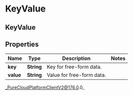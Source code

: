 # KeyValue

## KeyValue

## Properties

|Name | Type | Description | Notes|
|------------ | ------------- | ------------- | -------------|
| **key** | **String** | Key for free-form data. | |
| **value** | **String** | Value for free-form data. | |



_PureCloudPlatformClientV2@176.0.0_
